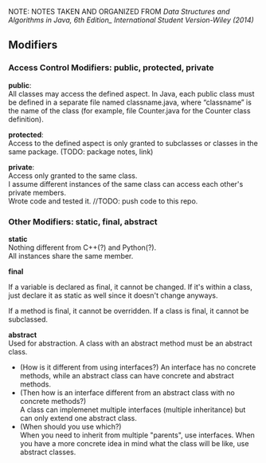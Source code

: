 NOTE: NOTES TAKEN AND ORGANIZED FROM *Data Structures and Algorithms in Java, 6th Edition_ International Student Version-Wiley (2014)*
## Modifiers
### Access Control Modifiers: public, protected, private
**public**:  
All classes may access the defined aspect. In Java, each public class must be defined in a separate file named classname.java, 
where “classname” is the name of the class (for example, file Counter.java for the Counter class definition).

**protected**:  
Access to the defined aspect is only granted to subclasses or classes in the same package. (TODO: package notes, link)

**private**:  
Access only granted to the same class.  
I assume different instances of the same class can access each other's private members.  
Wrote code and tested it. //TODO: push code to this repo.

### Other Modifiers: static, final, abstract
**static**  
Nothing different from C++(?) and Python(?).  
All instances share the same member.

**final**

If a variable is declared as final, it cannot be changed. If it's within a class, just declare it as static as well since it doesn't change anyways.

If a method is final, it cannot be overridden. If a class is final, it cannot be subclassed.

**abstract**  
Used for abstraction. A class with an abstract method must be an abstract class.  
- (How is it different from using interfaces?)
An interface has no concrete methods, while an abstract class can have concrete and abstract methods.  
- (Then how is an interface different from an abstract class with no concrete methods?)  
A class can implemenet multiple interfaces (multiple inheritance) but can only extend one abstract class.  
- (When should you use which?)  
When you need to inherit from multiple "parents", use interfaces. When you have a more concrete idea in mind what the class will be like, use abstract classes.
